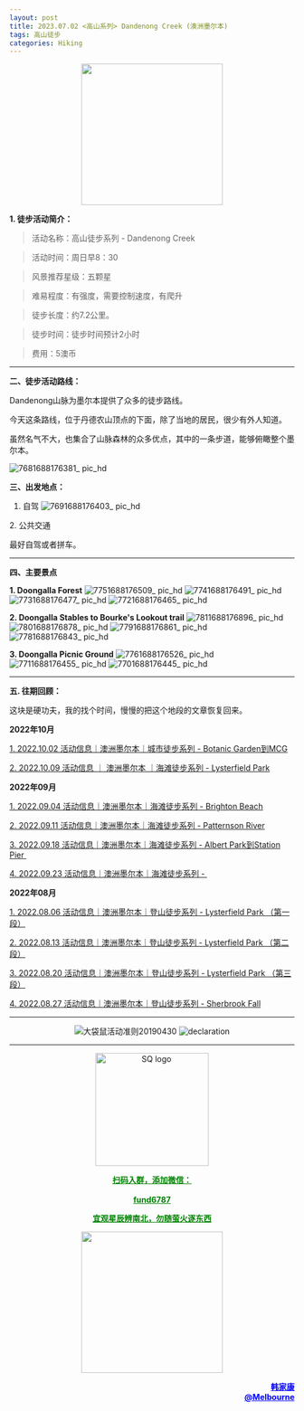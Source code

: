 ```yaml
---
layout: post
title: 2023.07.02 <高山系列> Dandenong Creek (澳洲墨尔本)
tags: 高山徒步
categories: Hiking
---
```

<p align="center">
  <img width="250" src="https://user-images.githubusercontent.com/90954432/197183769-043b3cce-ffc5-439d-b355-fc227af37705.jpeg">
</p>

**1. 徒步活动简介：**

> 活动名称：高山徒步系列 - Dandenong Creek

> 活动时间：周日早8：30

> 风景推荐星级：五颗星

> 难易程度：有强度，需要控制速度，有爬升

> 徒步长度：约7.2公里。

> 徒步时间：徒步时间预计2小时

> 费用：5澳币

---

**二、徒步活动路线：**

Dandenong山脉为墨尔本提供了众多的徒步路线。

今天这条路线，位于丹德农山顶点的下面，除了当地的居民，很少有外人知道。

虽然名气不大，也集合了山脉森林的众多优点，其中的一条步道，能够俯瞰整个墨尔本。

![7681688176381_ pic_hd](https://github.com/2808118/myhike/assets/90954432/7f4df5cc-6945-497e-8a27-d0adfdb58c7a)

**三、出发地点：**

1. 自驾
![7691688176403_ pic_hd](https://github.com/2808118/myhike/assets/90954432/f666df7c-da43-475b-8aaa-f5f9d9c5d857)

2. 公共交通

最好自驾或者拼车。

---

**四、主要景点**

**1. Doongalla Forest**
![7751688176509_ pic_hd](https://github.com/2808118/myhike/assets/90954432/0e5815c6-11a8-4c5a-8679-bc7ce34a550a)
![7741688176491_ pic_hd](https://github.com/2808118/myhike/assets/90954432/14d2b7f2-0d0d-4a43-b1bf-cedb8b4f8686)
![7731688176477_ pic_hd](https://github.com/2808118/myhike/assets/90954432/96220d66-7035-4580-98a7-b9ef6480d77d)
![7721688176465_ pic_hd](https://github.com/2808118/myhike/assets/90954432/c88694c9-045d-440a-9661-6e3c075e9b1c)

**2. Doongalla Stables to Bourke's Lookout trail**
![7811688176896_ pic_hd](https://github.com/2808118/myhike/assets/90954432/1a8376db-23c2-492b-ba1a-9db55f7784d0)
![7801688176878_ pic_hd](https://github.com/2808118/myhike/assets/90954432/3074eacf-c905-405c-8b6d-cc892cf77b4c)
![7791688176861_ pic_hd](https://github.com/2808118/myhike/assets/90954432/08219eb3-4c42-4fd3-a2af-350cb0106d2a)
![7781688176843_ pic_hd](https://github.com/2808118/myhike/assets/90954432/b98eebf1-fa4c-4684-91dd-7b4eb99b3d80)

**3. Doongalla Picnic Ground**
![7761688176526_ pic_hd](https://github.com/2808118/myhike/assets/90954432/c40711af-871c-48b1-be9b-a7000631fe7e)
![7711688176455_ pic_hd](https://github.com/2808118/myhike/assets/90954432/91a4f38c-45c2-44db-ba24-8bd52da56ad6)
![7701688176445_ pic_hd](https://github.com/2808118/myhike/assets/90954432/ea66b6b1-a4f6-482e-96be-d8c90601574b)

---

**五. 往期回顾：**

这块是硬功夫，我的找个时间，慢慢的把这个地段的文章恢复回来。

**2022年10月**

[1. 2022.10.02 活动信息｜澳洲墨尔本｜城市徒步系列 - Botanic Garden到MCG](http://mp.weixin.qq.com/s?__biz=MzUxOTkxNjMwOA==&mid=2247484978&idx=1&sn=ed5136a1de4c66e2b13caea309ebb671&chksm=f9f31849ce84915fcc661481be2e4f021e4929eea9809e1e76e5d5bcb7be9de2da93369bdbbc&scene=21#wechat_redirect) 

[2. 2022.10.09 活动信息 ｜ 澳洲墨尔本 ｜海滩徒步系列 - Lysterfield Park](http://mp.weixin.qq.com/s?__biz=MzUxOTkxNjMwOA==&mid=2247485002&idx=1&sn=bbd47773ef48aaa6c63583dbb5efd88c&chksm=f9f31831ce849127d1a1f4dae22a577972e7fadcefa2182df92c0480116aa26773c8241231fe&scene=21#wechat_redirect) 

**2022年09月**

 [1. 2022.09.04 活动信息｜澳洲墨尔本｜海滩徒步系列 - Brighton Beach](http://mp.weixin.qq.com/s?__biz=MzUxOTkxNjMwOA==&mid=2247484887&idx=1&sn=0ac1c26615f42f2a8bfa5de6650e3f2d&chksm=f9f31bacce8492ba566188217e312eb29b93f333f2b650b313fba42171b23d0ea55c531fa0f0&scene=21#wechat_redirect) 

 [2. 2022.09.11 活动信息｜澳洲墨尔本｜海滩徒步系列 - Patternson River](http://mp.weixin.qq.com/s?__biz=MzUxOTkxNjMwOA==&mid=2247484911&idx=1&sn=78d7a051c7150c107acc5724620e7d0c&chksm=f9f31b94ce84928293f3fce04622c391b0e2123edd17e96a6a3121da2f8dc8bcfede5f58c282&scene=21#wechat_redirect) 

 [3. 2022.09.18 活动信息｜澳洲墨尔本｜海滩徒步系列 - Albert Park到Station Pier ](http://mp.weixin.qq.com/s?__biz=MzUxOTkxNjMwOA==&mid=2247484932&idx=1&sn=ca58606ae0c386a7b02e8d8dd2d00980&chksm=f9f3187fce84916931f9254bd5887992e0399a27b5e3ec575fc4faeaa387e3255c17dde78012&scene=21#wechat_redirect) 

[4. 2022.09.23 活动信息｜澳洲墨尔本｜海滩徒步系列 - ](http://mp.weixin.qq.com/s?__biz=MzUxOTkxNjMwOA==&mid=2247484955&idx=1&sn=8332e3ba1528657ddd38b4ef9629e32d&chksm=f9f31860ce8491765247027b6ff8deaae1e239dfcfc877ae91a7602053489afdca6f304932aa&scene=21#wechat_redirect) 

**2022年08月**

 [1. 2022.08.06 活动信息｜澳洲墨尔本｜登山徒步系列 - Lysterfield Park （第一段）](http://mp.weixin.qq.com/s?__biz=MzUxOTkxNjMwOA==&mid=2247484786&idx=1&sn=f9dfc1ab1e56f1a4957eafd48a376445&chksm=f9f31b09ce84921ff5ee7ff9603eaa6bb8cb9b99d3fe26efc7213087d378c6ac04d5eae16c95&scene=21#wechat_redirect) 

 [2. 2022.08.13 活动信息｜澳洲墨尔本｜登山徒步系列 - Lysterfield Park （第二段）](http://mp.weixin.qq.com/s?__biz=MzUxOTkxNjMwOA==&mid=2247484789&idx=1&sn=571d9139128d3f20b9173a9f7463bb1a&chksm=f9f31b0ece84921855520d95cbbd5bc3029aac54ba8b4d63b140d29a7de09b81895a1e97880a&scene=21#wechat_redirect) 

 [3. 2022.08.20 活动信息｜澳洲墨尔本｜登山徒步系列 - Lysterfield Park （第三段）](http://mp.weixin.qq.com/s?__biz=MzUxOTkxNjMwOA==&mid=2247484826&idx=1&sn=7425850bff3e7334520e921389ef671c&chksm=f9f31be1ce8492f76d9b95fbcf946856da969682802d87aa0d0a72c3f76c28e4d9d18d5c2e9d&scene=21#wechat_redirect) 

 [4. 2022.08.27 活动信息｜澳洲墨尔本｜登山徒步系列 - Sherbrook Fall](http://mp.weixin.qq.com/s?__biz=MzUxOTkxNjMwOA==&mid=2247484859&idx=1&sn=70e596e4b91c9efe09e97136aa120efe&chksm=f9f31bc0ce8492d66b9c238f4bd299a2e41f9aadfcbd155b01b77f521229ef12aaf755f46504&scene=21#wechat_redirect) 

---

<p align="center">
  <img alt="大袋鼠活动准则20190430" src="https://user-images.githubusercontent.com/90954432/197184791-50268d4a-839c-42a5-b42f-957043f80b9d.png">
  <img src="https://user-images.githubusercontent.com/90954432/197324665-50cd9f62-c0ab-43f9-9af6-cb9b86d9ff70.png" alt="declaration">
</p>

---

<p align="center">
  <img width="200" src="https://user-images.githubusercontent.com/90954432/197332354-e65465c3-5a13-4bf3-b311-cd253cb89349.jpeg" alt="SQ logo">
</p>

<p align="center">
  <strong><a href="#" style="color:green">扫码入群，添加微信：</a></strong>
  <br>
  <br>
  <strong><a href="#" style="color:green">fund6787</a></strong>
</p>

<p align="center">
  <strong><a href="#" style="color:green">宜观星辰辨南北，勿随萤火逐东西</a></strong>
</p>

<p align="center">
  <img width="250" src="https://github.com/2808118/myhike/assets/90954432/4d07e79b-8027-4e12-9e0b-dc3d43018cf9.jpeg">
</p>
<p align="right" style="color:blue">
  <strong><a href="#" style="color:blue">韩家康</a></strong>
  <br>
  <strong><a href="#" style="color:blue">@Melbourne</a></strong>
  <br>
</p>

